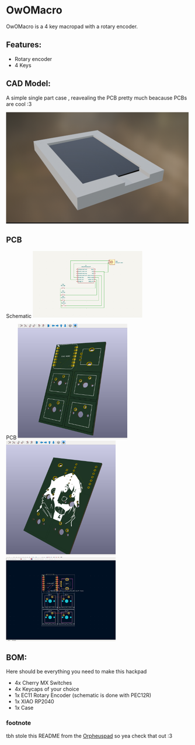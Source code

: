 # OwOMacro

OwOMacro is a 4 key macropad with a rotary encoder.

## Features:
- Rotary encoder
- 4 Keys

## CAD Model:
A simple single part case , reavealing the PCB pretty much beacause PCBs are cool :3 

<img src=assets/cad.png alt="Schematic" width="500"/>


## PCB

Schematic
<img src=assets/schematic.png alt="Schematic" width="300"/>

PCB
<img src=assets/pcb1.png alt="Schematic" width="300"/>
<img src=assets/pcb2.png alt="Schematic" width="300"/>
<img src=assets/pcb3.png alt="Schematic" width="300"/>
## BOM:
Here should be everything you need to make this hackpad

- 4x Cherry MX Switches
- 4x Keycaps of your choice
- 1x EC11 Rotary Encoder (schematic is done with PEC12R) 
- 1x XIAO RP2040
- 1x Case 


### footnote
tbh stole this README from the [Orpheuspad](https://github.com/hackclub/hackpad/blob/main/hackpads/orpheuspad/README.md) so yea check that out :3 
